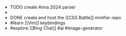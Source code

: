- TODO create Alma 2024 parser
-
- DONE create and host the [[CSS Battle]] minifier repo
- #learn [[Vim]] keybindings
- #explore [[Bing Chat]] #ai #image-generator